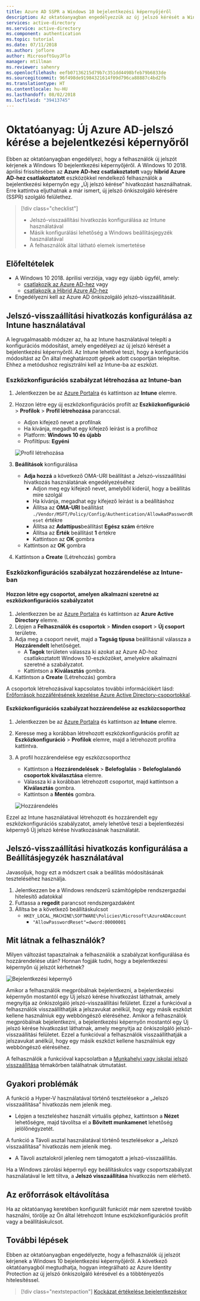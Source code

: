 ```yaml
---
title: Azure AD SSPR a Windows 10 bejelentkezési képernyőjéről
description: Az oktatóanyagban engedélyezzük az új jelszó kérését a Windows 10 bejelentkezési képernyőjéről a telefonos ügyfélszolgálatra beérkező hívások számának csökkentése érdekében.
services: active-directory
ms.service: active-directory
ms.component: authentication
ms.topic: tutorial
ms.date: 07/11/2018
ms.author: joflore
author: MicrosoftGuyJFlo
manager: mtillman
ms.reviewer: sahenry
ms.openlocfilehash: eefb07136215d79b7c351dd4498bfeb79b6833de
ms.sourcegitcommit: 96f498de91984321614f09d796ca88887c4bd2fb
ms.translationtype: HT
ms.contentlocale: hu-HU
ms.lasthandoff: 08/02/2018
ms.locfileid: "39413745"
---
```

# <a name="tutorial-azure-ad-password-reset-from-the-login-screen"></a>Oktatóanyag: Új Azure AD-jelszó kérése a bejelentkezési képernyőről

Ebben az oktatóanyagban engedélyezi, hogy a felhasználók új jelszót kérjenek a Windows 10 bejelentkezési képernyőjéről. A Windows 10 2018. áprilisi frissítésében az **Azure AD-hez csatlakoztatott** vagy **hibrid Azure AD-hez csatlakoztatott** eszközökkel rendelkező felhasználók a bejelentkezési képernyőn egy „Új jelszó kérése” hivatkozást használhatnak. Erre kattintva eljuthatnak a már ismert, új jelszó önkiszolgáló kérésére (SSPR) szolgáló felülethez.

> [!div class="checklist"]
> * Jelszó-visszaállítási hivatkozás konfigurálása az Intune használatával
> * Másik konfigurálási lehetőség a Windows beállításjegyzék használatával
> * A felhasználók által látható elemek ismertetése

## <a name="prerequisites"></a>Előfeltételek

* A Windows 10 2018. áprilisi verziója, vagy egy újabb ügyfél, amely:
   * [csatlakozik az Azure AD-hez](../device-management-azure-portal.md) vagy 
   * [csatlakozik a Hibrid Azure AD-hez](../device-management-hybrid-azuread-joined-devices-setup.md)
* Engedélyezni kell az Azure AD önkiszolgáló jelszó-visszaállítását.

## <a name="configure-reset-password-link-using-intune"></a>Jelszó-visszaállítási hivatkozás konfigurálása az Intune használatával

A legrugalmasabb módszer az, ha az Intune használatával telepíti a konfigurációs módosítást, amely engedélyezi az új jelszó kérését a bejelentkezési képernyőről. Az Intune lehetővé teszi, hogy a konfigurációs módosítást az Ön által meghatározott gépek adott csoportján telepítse. Ehhez a metódushoz regisztrálni kell az Intune-ba az eszközt.

### <a name="create-a-device-configuration-policy-in-intune"></a>Eszközkonfigurációs szabályzat létrehozása az Intune-ban

1. Jelentkezzen be az [Azure Portalra](https://portal.azure.com) és kattintson az **Intune** elemre.
2. Hozzon létre egy új eszközkonfigurációs profilt az **Eszközkonfiguráció** > **Profilok** > **Profil létrehozása** paranccsal.
   * Adjon kifejező nevet a profilnak
   * Ha kívánja, megadhat egy kifejező leírást is a profilhoz
   * Platform: **Windows 10 és újabb**
   * Profiltípus: **Egyéni**

   ![Profil létrehozása][CreateProfile]

3. **Beállítások** konfigurálása
   * **Adja hozzá** a következő OMA-URI beállítást a Jelszó-visszaállítási hivatkozás használatának engedélyezéséhez
      * Adjon meg egy kifejező nevet, amelyből kiderül, hogy a beállítás mire szolgál
      * Ha kívánja, megadhat egy kifejező leírást is a beállításhoz
      * Állítsa az **OMA-URI** beállítást `./Vendor/MSFT/Policy/Config/Authentication/AllowAadPasswordReset` értékre
      * Állítsa az **Adattípus**beállítást **Egész szám** értékre
      * Állítsa az **Érték** beállítást **1** értékre
      * Kattintson az **OK** gombra
   * Kattintson az **OK** gombra
4. Kattintson a **Create** (Létrehozás) gombra

### <a name="assign-a-device-configuration-policy-in-intune"></a>Eszközkonfigurációs szabályzat hozzárendelése az Intune-ban

#### <a name="create-a-group-to-apply-device-configuration-policy-to"></a>Hozzon létre egy csoportot, amelyen alkalmazni szeretné az eszközkonfigurációs szabályzatot

1. Jelentkezzen be az [Azure Portalra](https://portal.azure.com) és kattintson az **Azure Active Directory** elemre.
2. Lépjen a **Felhasználók és csoportok** > **Minden csoport** > **Új csoport** területre.
3. Adja meg a csoport nevét, majd a **Tagság típusa** beállításnál válassza a **Hozzárendelt** lehetőséget.
   * A **Tagok** területen válassza ki azokat az Azure AD-hoz csatlakoztatott Windows 10-eszközöket, amelyekre alkalmazni szeretné a szabályzatot.
   * Kattintson a **Kiválasztás** gombra.
4. Kattintson a **Create** (Létrehozás) gombra

A csoportok létrehozásával kapcsolatos további információkért lásd: [Erőforrások hozzáférésének kezelése Azure Active Directory-csoportokkal](../fundamentals/active-directory-manage-groups.md).

#### <a name="assign-device-configuration-policy-to-device-group"></a>Eszközkonfigurációs szabályzat hozzárendelése az eszközcsoporthoz

1. Jelentkezzen be az [Azure Portalra](https://portal.azure.com) és kattintson az **Intune** elemre.
2. Keresse meg a korábban létrehozott eszközkonfigurációs profilt az **Eszközkonfiguráció** > **Profilok** elemre, majd a létrehozott profilra kattintva.
3. A profil hozzárendelése egy eszközcsoporthoz 
   * Kattintson a **Hozzárendelések** > **Belefoglalás** > **Belefoglalandó csoportok kiválasztása** elemre.
   * Válassza ki a korábban létrehozott csoportot, majd kattintson a **Kiválasztás** gombra.
   * Kattintson a **Mentés** gombra.

   ![Hozzárendelés][Assignment]

Ezzel az Intune használatával létrehozott és hozzárendelt egy eszközkonfigurációs szabályzatot, amely lehetővé teszi a bejelentkezési képernyő Új jelszó kérése hivatkozásának használatát.

## <a name="configure-reset-password-link-using-the-registry"></a>Jelszó-visszaállítási hivatkozás konfigurálása a Beállításjegyzék használatával

Javasoljuk, hogy ezt a módszert csak a beállítás módosításának teszteléséhez használja.

1. Jelentkezzen be a Windows rendszerű számítógépbe rendszergazdai hitelesítő adatokkal
2. Futtassa a **regedit** parancsot rendszergazdaként
3. Állítsa be a következő beállításkulcsot
   * `HKEY_LOCAL_MACHINE\SOFTWARE\Policies\Microsoft\AzureADAccount`
      * `"AllowPasswordReset"=dword:00000001`

## <a name="what-do-users-see"></a>Mit látnak a felhasználók?

Milyen változást tapasztalnak a felhasználók a szabályzat konfigurálása és hozzárendelése után? Honnan fogják tudni, hogy a bejelentkezési képernyőn új jelszót kérhetnek?

![Bejelentkezési képernyő][LoginScreen]

Amikor a felhasználók megpróbálnak bejelentkezni, a bejelentkezési képernyőn mostantól egy Új jelszó kérése hivatkozást láthatnak, amely megnyitja az önkiszolgáló jelszó-visszaállítási felületet. Ezzel a funkcióval a felhasználók visszaállíthatják a jelszavukat anélkül, hogy egy másik eszközt kellene használniuk egy webböngésző eléréséhez.
Amikor a felhasználók megpróbálnak bejelentkezni, a bejelentkezési képernyőn mostantól egy Új jelszó kérése hivatkozást láthatnak, amely megnyitja az önkiszolgáló jelszó-visszaállítási felületet. Ezzel a funkcióval a felhasználók visszaállíthatják a jelszavukat anélkül, hogy egy másik eszközt kellene használniuk egy webböngésző eléréséhez.

A felhasználók a funkcióval kapcsolatban a [Munkahelyi vagy iskolai jelszó visszaállítása](../user-help/active-directory-passwords-update-your-own-password.md#reset-password-at-sign-in) témakörben találhatnak útmutatást.

## <a name="common-issues"></a>Gyakori problémák

A funkció a Hyper-V használatával történő tesztelésekor a „Jelszó visszaállítása” hivatkozás nem jelenik meg.

* Lépjen a teszteléshez használt virtuális géphez, kattintson a **Nézet** lehetőségre, majd távolítsa el a **Bővített munkamenet** lehetőség jelölőnégyzetét.

A funkció a Távoli asztal használatával történő tesztelésekor a „Jelszó visszaállítása” hivatkozás nem jelenik meg.

* A Távoli asztalokról jelenleg nem támogatott a jelszó-visszaállítás.

Ha a Windows zárolási képernyő egy beállításkulcs vagy csoportszabályzat használatával le lett tiltva, a **Jelszó visszaállítása** hivatkozás nem elérhető.

## <a name="clean-up-resources"></a>Az erőforrások eltávolítása

Ha az oktatóanyag keretében konfigurált funkciót már nem szeretné tovább használni, törölje az Ön által létrehozott Intune eszközkonfigurációs profilt vagy a beállításkulcsot.

## <a name="next-steps"></a>További lépések

Ebben az oktatóanyagban engedélyezte, hogy a felhasználók új jelszót kérjenek a Windows 10 bejelentkezési képernyőjéről. A következő oktatóanyagból megtudhatja, hogyan integrálható az Azure Identity Protection az új jelszó önkiszolgáló kérésével és a többtényezős hitelesítéssel.

> [!div class="nextstepaction"]
> [Kockázat értékelése bejelentkezéskor](tutorial-risk-based-sspr-mfa.md)

[CreateProfile]: ./media/tutorial-sspr-windows/create-profile.png "Intune eszközkonfigurációs profil létrehozása új jelszó kérésére szolgáló hivatkozása engedélyezéséhez a Windows 10 bejelentkezési képernyőjén"
[Assignment]: ./media/tutorial-sspr-windows/profile-assignment.png "Intune eszközkonfigurációs szabályzat hozzárendelése Windows 10-eszközök egy csoportjához"
[LoginScreen]: ./media/tutorial-sspr-windows/logon-reset-password.png "Új jelszó kérésére szolgáló hivatkozás a Windows 10 bejelentkezési képernyőjén"
